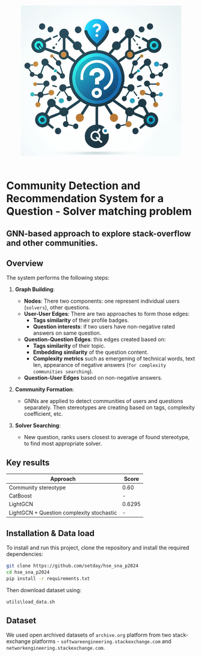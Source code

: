 
<div align="center" style="padding-bottom: 20px">
    <img src="./artifacts/Logo.png" alt="logo" height="400"/>
</div>

# Community Detection and Recommendation System for a Question - Solver matching problem 
## GNN-based approach to explore stack-overflow and other communities.

## Overview

The system performs the following steps:

1. **Graph Building**:
   - **Nodes**: There two components: one represent individual users (`solvers`), other questions.
   - **User-User Edges**: There are two approaches to form those edges:
     - **Tags similarity** of their profile badges.
     - **Question interests**: if two users have non-negative rated answers on same question.
   - **Question-Question Edges**: this edges created based on:
     - **Tags similarity** of their topic.
     - **Embedding similarity** of the question content.
     - **Complexity metrics** such as emergening of technical words, text len, appearance of negative answers (`for complexity communities searching`).
   - **Question-User Edges** based on non-negative answers.

2. **Community Formation**: 
   - GNNs are applied to detect communities of users and questions separately. Then stereotypes are creating based on tags, complexity coefficient, etc.

3. **Solver Searching**: 
   - New question, ranks users closest to average of found stereotype, to find most appropriate solver.

## Key results

|                 Approach                  |     Score    |
|-------------------------------------------|--------------|
|            Community stereotype           |      0.60    |
|                 CatBoost                  |       -      |
|                 LightGCN                  |     0.6295   |
| LightGCN + Question complexity stochastic |       -      |

## Installation & Data load

To install and run this project, clone the repository and install the required dependencies:

```bash
git clone https://github.com/setday/hse_sna_p2024
cd hse_sna_p2024
pip install -r requirements.txt
```

Then download dataset using:

```bash
utils\load_data.sh
```

## Dataset

We used open archived datasets of `archive.org` platform from two stack-exchange platforms - `softwareengineering.stackexchange.com` and `networkengineering.stackexchange.com`.
